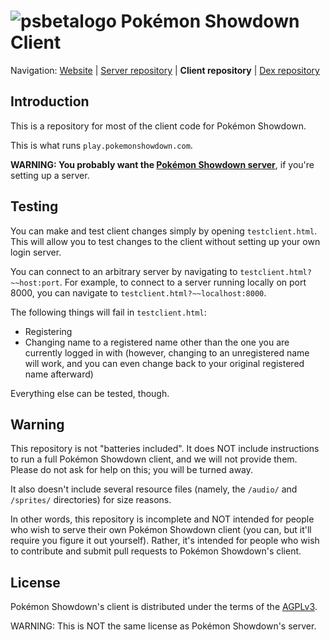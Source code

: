 ![psbetalogo](http://play.pokemonshowdown.com/pokemonshowdownbeta.png)
Pokémon Showdown Client
========================================================================

Navigation: [Website][1] | [Server repository][2] | **Client repository** | [Dex repository][3]

  [1]: http://pokemonshowdown.com/
  [2]: https://github.com/Zarel/Pokemon-Showdown
  [3]: https://github.com/Zarel/Pokemon-Showdown-Dex
  
Introduction
------------------------------------------------------------------------

This is a repository for most of the client code for Pokémon Showdown.

This is what runs `play.pokemonshowdown.com`.

**WARNING: You probably want the [Pokémon Showdown server][4]**, if you're
setting up a server.

  [4]: https://github.com/Zarel/Pokemon-Showdown

Testing
------------------------------------------------------------------------

You can make and test client changes simply by opening `testclient.html`.
This will allow you to test changes to the client without setting up your
own login server.

You can connect to an arbitrary server by navigating to
`testclient.html?~~host:port`. For example, to connect to a server running
locally on port 8000, you can navigate to `testclient.html?~~localhost:8000`.

The following things will fail in `testclient.html`:

+ Registering
+ Changing name to a registered name other than the one you are currently
  logged in with (however, changing to an unregistered name will work, and
  you can even change back to your original registered name afterward)

Everything else can be tested, though.

Warning
------------------------------------------------------------------------

This repository is not "batteries included". It does NOT include instructions
to run a full Pokémon Showdown client, and we will not provide them. Please
do not ask for help on this; you will be turned away.

It also doesn't include several resource files (namely, the `/audio/` and
`/sprites/` directories) for size reasons.

In other words, this repository is incomplete and NOT intended for people
who wish to serve their own Pokémon Showdown client (you can, but it'll
require you figure it out yourself). Rather, it's intended for people who
wish to contribute and submit pull requests to Pokémon Showdown's client.

License
------------------------------------------------------------------------

Pokémon Showdown's client is distributed under the terms of the [AGPLv3][5].

  [5]: http://www.gnu.org/licenses/agpl-3.0.html

WARNING: This is NOT the same license as Pokémon Showdown's server.
